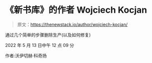 # 《新书库》的作者 Wojciech Kocjan

> 原文：<https://thenewstack.io/author/wojciech-kocjan/>

通过几个简单的步骤删除生产(以及如何修复)

2022 年 5 月 13 日中午 12 点 09 分

作者:沃伊切赫·科奇扬
